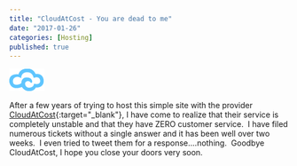 ```yaml
---
title: "CloudAtCost - You are dead to me"
date: "2017-01-26"
categories: [Hosting]
published: true
---
```

![](../images/cloud-logo-2.png)

After a few years of trying to host this simple site with the provider
[CloudAtCost](http://cloudatcost.com/){:target="_blank"}, I have come to realize that their service is completely unstable and that they have ZERO customer service.  I have filed numerous tickets without a single answer and it has been well over two weeks.  I even tried to tweet them for a response....nothing.  Goodbye CloudAtCost, I hope you close your doors very soon.
